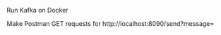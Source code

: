 Run Kafka on Docker

Make Postman GET requests for http://localhost:8090/send?message=<message text>
